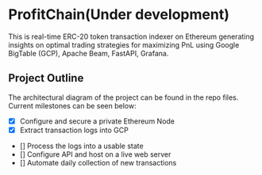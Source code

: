 # ProfitChain(Under development)
This is real-time ERC-20 token transaction indexer on Ethereum generating insights on optimal trading strategies for maximizing PnL using Google BigTable (GCP), Apache Beam, FastAPI, Grafana.

## Project Outline
The architectural diagram of the project can be found in the repo files. Current milestones can be seen below:

- [X] Configure and secure a private Ethereum Node
- [X] Extract transaction logs into GCP
- [] Process the logs into a usable state
- [] Configure API and host on a live web server
- [] Automate daily collection of new transactions
